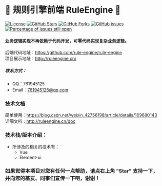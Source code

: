 # 📌 规则引擎前端 RuleEngine 📌

[![License](https://img.shields.io/badge/license-Apache%202-4EB1BA.svg)](https://www.apache.org/licenses/LICENSE-2.0.html)
[![GitHub Stars](https://img.shields.io/github/stars/rule-engine/rule-engine-front)](https://github.com/rule-engine/rule-engine-front/stargazers)
[![GitHub Forks](https://img.shields.io/github/forks/rule-engine/rule-engine-front)](https://github.com/rule-engine/rule-engine-front/fork)
[![GitHub issues](https://img.shields.io/github/issues/rule-engine/rule-engine-front.svg)](https://github.com/rule-engine/rule-engine-front/issues)
[![Percentage of issues still open](http://isitmaintained.com/badge/open/rule-engine/rule-engine-front.svg)](https://github.com/rule-engine/rule-engine-front/issues "Percentage of issues still open")

#### 业务逻辑实现不再依赖于代码开发，可零代码实现复杂业务逻辑。

后端代码地址：https://github.com/rule-engine/rule-engine <br>
项目展示地址：http://ruleengine.cn/

##### 联系方式：

- QQ：761945125
- Email：761945125@qq.com

### 技术文档

简单使用：https://blog.csdn.net/weixin_42756198/article/details/109680143 <br>
详细文档：http://ruleengine.cn/doc

### 技术栈/版本介绍：

- 所涉及的相关的技术有：
  - Vue
  - Element-ui

### 如果觉得本项目对您有任何一点帮助，请点右上角 "Star" 支持一下， 并向您的基友、同事们宣传一下吧，谢谢！

